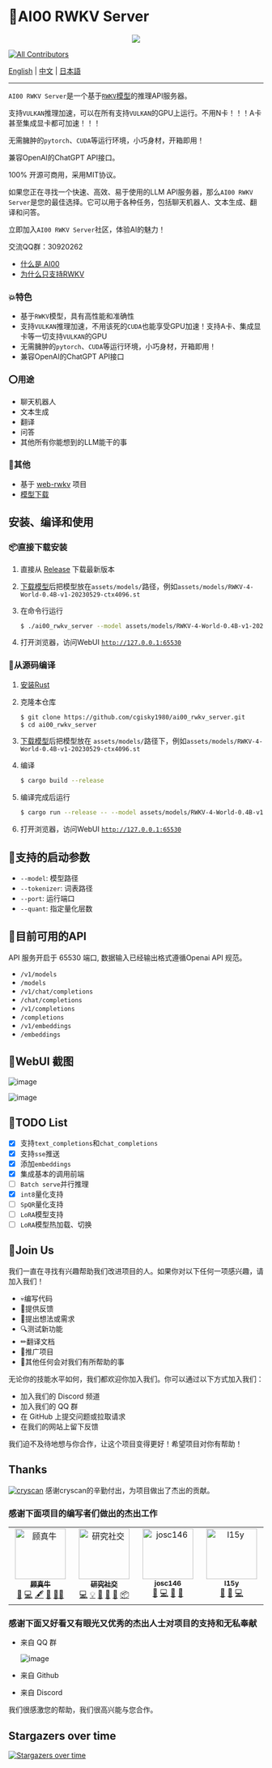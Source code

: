 # 💯AI00 RWKV Server
<p align='center'>
<image src="docs/ai00.gif" />
</p>
 
<!-- ALL-CONTRIBUTORS-BADGE:START - Do not remove or modify this section --> 
[![All Contributors](https://img.shields.io/badge/all_contributors-4-orange.svg?style=flat-square)](#contributors-) 
<!-- ALL-CONTRIBUTORS-BADGE:END -->
 
 [English](README.md) | [中文](README_zh.md)  | [日本語](README_jp.md)


---
`AI00 RWKV Server`是一个基于[`RWKV`模型](https://github.com/BlinkDL/ChatRWKV)的推理API服务器。

支持`VULKAN`推理加速，可以在所有支持`VULKAN`的GPU上运行。不用N卡！！！A卡甚至集成显卡都可加速！！！

无需臃肿的`pytorch`、`CUDA`等运行环境，小巧身材，开箱即用！

兼容OpenAI的ChatGPT API接口。

100% 开源可商用，采用MIT协议。

如果您正在寻找一个快速、高效、易于使用的LLM API服务器，那么`AI00 RWKV Server`是您的最佳选择。它可以用于各种任务，包括聊天机器人、文本生成、翻译和问答。

立即加入`AI00 RWKV Server`社区，体验AI的魅力！

交流QQ群：30920262

- [什么是 AI00](docs/ai00.md)
- [为什么只支持RWKV](docs/rwkv.md)


### 💥特色

- 基于`RWKV`模型，具有高性能和准确性
- 支持`VULKAN`推理加速，不用该死的`CUDA`也能享受GPU加速！支持A卡、集成显卡等一切支持`VULKAN`的GPU
- 无需臃肿的`pytorch`、`CUDA`等运行环境，小巧身材，开箱即用！
- 兼容OpenAI的ChatGPT API接口

### ⭕用途

- 聊天机器人
- 文本生成
- 翻译
- 问答
- 其他所有你能想到的LLM能干的事

### 👻其他

- 基于 [web-rwkv](https://github.com/cryscan/web-rwkv) 项目
- [模型下载](https://huggingface.co/cgisky/RWKV-safetensors-fp16)

## 安装、编译和使用

### 📦直接下载安装

1. 直接从 [Release](https://github.com/cgisky1980/ai00_rwkv_server/releases) 下载最新版本

2. [下载模型](https://huggingface.co/cgisky/RWKV-safetensors-fp16)后把模型放在`assets/models/`路径，例如`assets/models/RWKV-4-World-0.4B-v1-20230529-ctx4096.st`

3. 在命令行运行

    ```bash     
    $ ./ai00_rwkv_server --model assets/models/RWKV-4-World-0.4B-v1-20230529-ctx4096.st
    ```
4. 打开浏览器，访问WebUI
   [`http://127.0.0.1:65530`](http://127.0.0.1:65530)

### 📜从源码编译

1. [安装Rust](https://www.rust-lang.org/)

2. 克隆本仓库

    ```bash
    $ git clone https://github.com/cgisky1980/ai00_rwkv_server.git
    $ cd ai00_rwkv_server
    ```
    

3. [下载模型](https://huggingface.co/cgisky/RWKV-safetensors-fp16)后把模型放在
`assets/models/`路径下，例如`assets/models/RWKV-4-World-0.4B-v1-20230529-ctx4096.st`

4. 编译

    ```bash
    $ cargo build --release
    ```
     

5. 编译完成后运行
   
    ```bash     
    $ cargo run --release -- --model assets/models/RWKV-4-World-0.4B-v1-20230529-ctx4096.st 
    ```
   
6. 打开浏览器，访问WebUI
   [`http://127.0.0.1:65530`](http://127.0.0.1:65530)

    
## 📝支持的启动参数
- `--model`: 模型路径
- `--tokenizer`: 词表路径
- `--port`: 运行端口
- `--quant`: 指定量化层数


## 📙目前可用的API

API 服务开启于 65530 端口, 数据输入已经输出格式遵循Openai API 规范。

- `/v1/models`
- `/models`
- `/v1/chat/completions`
- `/chat/completions`
- `/v1/completions`
- `/completions`
- `/v1/embeddings`
- `/embeddings`

## 📙WebUI 截图

![image](https://github.com/cgisky1980/ai00_rwkv_server/assets/82481660/33e8da0b-5d3f-4dfc-bf35-4a8147d099bc)

![image](https://github.com/cgisky1980/ai00_rwkv_server/assets/82481660/a24d6c72-31a0-4ff7-8a61-6eb98aae46e8)


## 📝TODO List

- [x] 支持`text_completions`和`chat_completions`
- [x] 支持`sse`推送
- [x] 添加`embeddings`
- [x] 集成基本的调用前端
- [ ] `Batch serve`并行推理
- [x] `int8`量化支持
- [ ] `SpQR`量化支持
- [ ] `LoRA`模型支持
- [ ] `LoRA`模型热加载、切换

## 👥Join Us

我们一直在寻找有兴趣帮助我们改进项目的人。如果你对以下任何一项感兴趣，请加入我们！

- 💀编写代码
- 💬提供反馈
- 🔆提出想法或需求
- 🔍测试新功能
- ✏翻译文档
- 📣推广项目
- 🏅其他任何会对我们有所帮助的事

无论你的技能水平如何，我们都欢迎你加入我们。你可以通过以下方式加入我们：

- 加入我们的 Discord 频道
- 加入我们的 QQ 群
- 在 GitHub 上提交问题或拉取请求
- 在我们的网站上留下反馈
  
我们迫不及待地想与你合作，让这个项目变得更好！希望项目对你有帮助！

## Thanks


[![cryscan](https://avatars.githubusercontent.com/u/16053640?s=32&v=4)](https://github.com/cryscan)
感谢cryscan的辛勤付出，为项目做出了杰出的贡献。

### 感谢下面项目的编写者们做出的杰出工作

<!-- ALL-CONTRIBUTORS-LIST:START - Do not remove or modify this section -->
<!-- prettier-ignore-start -->
<!-- markdownlint-disable -->
<table>
  <tbody>
    <tr>
      <td align="center" valign="top" width="14.28%"><a href="https://github.com/cgisky1980"><img src="https://avatars.githubusercontent.com/u/82481660?v=4?s=100" width="100px;" alt="顾真牛"/><br /><sub><b>顾真牛</b></sub></a><br /><a href="https://github.com/cgisky1980/ai00_rwkv_server/commits?author=cgisky1980" title="Documentation">📖</a> <a href="https://github.com/cgisky1980/ai00_rwkv_server/commits?author=cgisky1980" title="Code">💻</a> <a href="#content-cgisky1980" title="Content">🖋</a> <a href="#design-cgisky1980" title="Design">🎨</a> <a href="#mentoring-cgisky1980" title="Mentoring">🧑‍🏫</a></td>
      <td align="center" valign="top" width="14.28%"><a href="http://cryscan.github.io/profile"><img src="https://avatars.githubusercontent.com/u/16053640?v=4?s=100" width="100px;" alt="研究社交"/><br /><sub><b>研究社交</b></sub></a><br /><a href="https://github.com/cgisky1980/ai00_rwkv_server/commits?author=cryscan" title="Code">💻</a> <a href="#example-cryscan" title="Examples">💡</a> <a href="#ideas-cryscan" title="Ideas, Planning, & Feedback">🤔</a> <a href="#maintenance-cryscan" title="Maintenance">🚧</a> <a href="https://github.com/cgisky1980/ai00_rwkv_server/pulls?q=is%3Apr+reviewed-by%3Acryscan" title="Reviewed Pull Requests">👀</a> <a href="#platform-cryscan" title="Packaging/porting to new platform">📦</a></td>
      <td align="center" valign="top" width="14.28%"><a href="https://github.com/josStorer"><img src="https://avatars.githubusercontent.com/u/13366013?v=4?s=100" width="100px;" alt="josc146"/><br /><sub><b>josc146</b></sub></a><br /><a href="https://github.com/cgisky1980/ai00_rwkv_server/issues?q=author%3AjosStorer" title="Bug reports">🐛</a> <a href="https://github.com/cgisky1980/ai00_rwkv_server/commits?author=josStorer" title="Code">💻</a> <a href="#ideas-josStorer" title="Ideas, Planning, & Feedback">🤔</a> <a href="#tool-josStorer" title="Tools">🔧</a></td>
      <td align="center" valign="top" width="14.28%"><a href="https://github.com/l15y"><img src="https://avatars.githubusercontent.com/u/11372524?v=4?s=100" width="100px;" alt="l15y"/><br /><sub><b>l15y</b></sub></a><br /><a href="#tool-l15y" title="Tools">🔧</a> <a href="#plugin-l15y" title="Plugin/utility libraries">🔌</a> <a href="https://github.com/cgisky1980/ai00_rwkv_server/commits?author=l15y" title="Code">💻</a></td>
    </tr>
  </tbody>
</table>

<!-- markdownlint-restore -->
<!-- prettier-ignore-end -->

<!-- ALL-CONTRIBUTORS-LIST:END -->




### 感谢下面又好看又有眼光又优秀的杰出人士对项目的支持和无私奉献

- 来自 QQ 群

    ![image](https://github.com/cgisky1980/ai00_rwkv_server/assets/82481660/6e324617-6d0c-49fd-ab1e-fd9cf02df51e)

- 来自 Github 

- 来自 Discord

我们很感激您的帮助，我们很高兴能与您合作。


## Stargazers over time

[![Stargazers over time](https://starchart.cc/cgisky1980/ai00_rwkv_server.svg)](https://starchart.cc/cgisky1980/ai00_rwkv_server)

 

